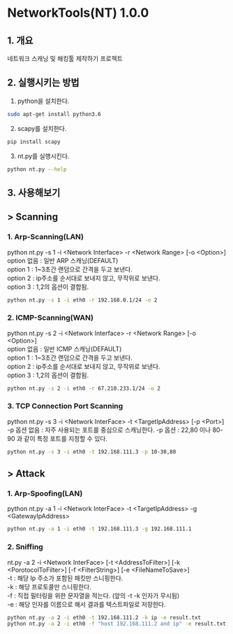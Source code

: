 NetworkTools(NT) 1.0.0 
===
## 1. 개요
네트워크 스캐닝 및 해킹툴 제작하기 프로젝트

## 2. 실행시키는 방법
1. python을 설치한다.
~~~bash
sudo apt-get install python3.6
~~~
2. scapy를 설치한다.
~~~bash
pip install scapy
~~~
3. nt.py를 실행시킨다.
~~~bash
python nt.py --help
~~~

## 3. 사용해보기
## > Scanning  
### 1. Arp-Scanning(LAN)
python nt.py -s 1 -i \<Network Interface> -r \<Network Range> [-o \<Option>]  
option 없음 : 일반 ARP 스캐닝(DEFAULT)  
option 1 : 1~3초간 랜덤으로 간격을 두고 보낸다.  
option 2 : ip주소를 순서대로 보내지 않고, 무작위로 보낸다.  
option 3 : 1,2의 옵션이 결합됨.  
~~~bash
python nt.py -s 1 -i eth0 -r 192.168.0.1/24 -o 2
~~~

### 2. ICMP-Scanning(WAN)
python nt.py -s 2 -i \<Network Interface> -r \<Network Range> [-o \<Option>]  
option 없음 : 일반 ICMP 스캐닝(DEFAULT)  
option 1 : 1~3초간 랜덤으로 간격을 두고 보낸다.  
option 2 : ip주소를 순서대로 보내지 않고, 무작위로 보낸다.  
option 3 : 1,2의 옵션이 결합됨.  
~~~bash
python nt.py -s 2 -i eth0 -r 67.210.233.1/24 -o 2
~~~

### 3. TCP Connection Port Scanning
python nt.py -s 3 -i \<Network InterFace> -t \<TargetIpAddress> [-p \<Port>]  
-p 옵션 없음 : 자주 사용되는 포트를 중심으로 스캐닝한다.
-p 옵션 : 22,80 이나 80-90 과 같이 특정 포트를 지정할 수 있다.
~~~bash
python nt.py -s 3 -i eth0 -t 192.168.111.3 -p 10-30,80
~~~

## > Attack  
### 1. Arp-Spoofing(LAN)
python nt.py -a 1 -i \<Network InterFace> -t \<TargetIpAddress> -g \<GatewayIpAddress>
~~~bash
python nt.py -a 1 -i eth0 -t 192.168.111.3 -g 192.168.111.1
~~~

### 2. Sniffing  
nt.py -a 2 -i \<Network InterFace> [-t \<AddressToFilter>] [-k \<PorotocolToFilter>] [-f \<FilterString>] [-e \<FileNameToSave>]  
-t : 해당 Ip 주소가 포함된 패킷만 스니핑한다.  
-k : 해당 프로토콜만 스니핑한다.  
-f : 직접 필터링을 위한 문자열을 적는다. (앞의 -t -k 인자가 무시됨)  
-e : 해당 인자를 이름으로 해서 결과를 텍스트파일로 저장한다.  
~~~bash
python nt.py -a 2 -i eth0 -t 192.168.111.2 -k ip -e result.txt  
python nt.py -a 2 -i eth0 -f "host 192.168.111.2 and ip" -e result.txt
~~~